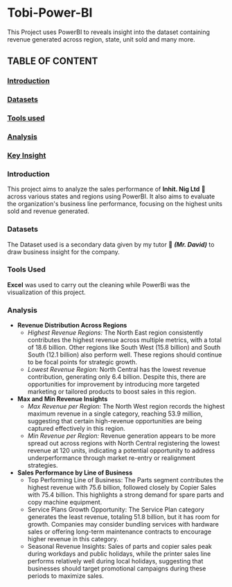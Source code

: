 # Tobi-Power-BI
This Project uses PowerBI to reveals insight into the dataset containing revenue generated across region, state, unit sold and many more.
## TABLE OF CONTENT
### [Introduction](introduction)
### [Datasets](datasets)
### [Tools used](tools_used)
### [Analysis](analysis)
### [Key Insight](key_insight)

### Introduction
This project aims to analyze the sales performance of **Inhit. Nig Ltd** 🏢 across various states and regions using PowerBI. It also aims to evaluate the organization's business line performance, focusing on the highest units sold and revenue generated.
### Datasets
The Dataset used is a secondary data given by my tutor 👨 ***(Mr. David)*** to draw business insight for the company.
### Tools Used
**Excel** was used to carry out the cleaning while PowerBi was the visualization of this project.
### Analysis
- **Revenue Distribution Across Regions**
  - *Highest Revenue Regions:* The North East region consistently contributes the highest revenue across multiple metrics, with a total of 18.6 billion. Other regions like South West (15.8 billion) and South South (12.1 billion) also perform well. These regions should continue to be focal points for strategic growth.
  - *Lowest Revenue Region:* North Central has the lowest revenue contribution, generating only 6.4 billion. Despite this, there are opportunities for improvement by introducing more targeted marketing or tailored products to boost sales in this region.
- **Max and Min Revenue Insights**
  - *Max Revenue per Region:* The North West region records the highest maximum revenue in a single category, reaching 53.9 million, suggesting that certain high-revenue opportunities are being captured effectively in this region.
  - *Min Revenue per Region:* Revenue generation appears to be more spread out across regions with North Central registering the lowest revenue at 120 units, indicating a potential opportunity to address underperformance through market re-entry or realignment strategies.
- **Sales Performance by Line of Business**
  - Top Performing Line of Business: The Parts segment contributes the highest revenue with 75.6 billion, followed closely by Copier Sales with 75.4 billion. This highlights a strong demand for spare parts and copy machine equipment.
  - Service Plans Growth Opportunity: The Service Plan category generates the least revenue, totaling 51.8 billion, but it has room for growth. Companies may consider bundling services with hardware sales or offering long-term maintenance contracts to encourage higher revenue in this category.
  - Seasonal Revenue Insights: Sales of parts and copier sales peak during workdays and public holidays, while the printer sales line performs relatively well during local holidays, suggesting that businesses should target promotional campaigns during these periods to maximize sales.

